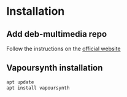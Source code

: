 # Installation

## Add deb-multimedia repo

Follow the instructions on the [official website](https://www.deb-multimedia.org/)

## Vapoursynth installation

```bash
apt update
apt install vapoursynth
